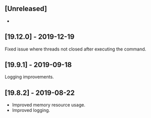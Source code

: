 ## [Unreleased]
-


## [19.12.0] - 2019-12-19
Fixed issue where threads not closed after executing the command.


## [19.9.1] - 2019-09-18
Logging improvements.


## [19.8.2] - 2019-08-22
- Improved memory resource usage.
- Improved logging.
